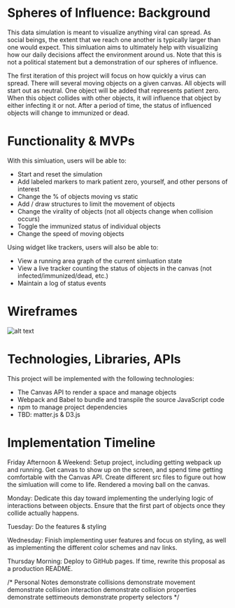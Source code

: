 Spheres of Influence: Background
==========

This data simulation is meant to visualize anything viral can spread. As social beings, the extent that we reach one another is typically larger than one would expect. This simluation aims to ultimately help with visualizing how our daily decisions affect the environment around us. Note that this is not a political statement but a demonstration of our spheres of influence.

The first iteration of this project will focus on how quickly a virus can spread. There will several moving objects on a given canvas. All objects will start out as neutral. One object will be added that represents patient zero. When this object collides with other objects, it will influence that object by either infecting it or not. After a period of time, the status of influenced objects will change to immunized or dead.

Functionality & MVPs
====================

With this simluation, users will be able to:

* Start and reset the simulation
* Add labeled markers to mark patient zero, yourself, and other persons of interest
* Change the % of objects moving vs static
* Add / draw structures to limit the movement of objects
* Change the virality of objects (not all objects change when collision occurs)
* Toggle the immunized status of individual objects
* Change the speed of moving objects

Using widget like trackers, users will also be able to:

* View a running area graph of the current simluation state
* View a live tracker counting the status of objects in the canvas (not infected/immunized/dead, etc.)
* Maintain a log of status events

Wireframes
==========
![alt text](https://github.com/nick-barr/jsProjectCovid/blob/main/src/assets/wireframes/wireframev1.png)

Technologies, Libraries, APIs
=============================

This project will be implemented with the following technologies:

* The Canvas API to render a space and manage objects
* Webpack and Babel to bundle and transpile the source JavaScript code
* npm to manage project dependencies
* TBD: matter.js & D3.js

Implementation Timeline
=======================

Friday Afternoon & Weekend: Setup project, including getting webpack up and running. Get canvas to show up on the screen, and spend time getting comfortable with the Canvas API. Create different src files to figure out how the simluation will come to life. Rendered a moving ball on the canvas.

Monday: Dedicate this day toward implementing the underlying logic of interactions between objects. Ensure that the first part of objects once they collide actually happens. 

Tuesday: Do the features & styling

Wednesday: Finish implementing user features and focus on styling, as well as implementing the different color schemes and nav links.

Thursday Morning: Deploy to GitHub pages. If time, rewrite this proposal as a production README.

/*
Personal Notes
demonstrate collisions
demonstrate movement
demonstrate collision interaction
demonstrate collision properties
demonstrate settimeouts
demonstrate property selectors
*/
